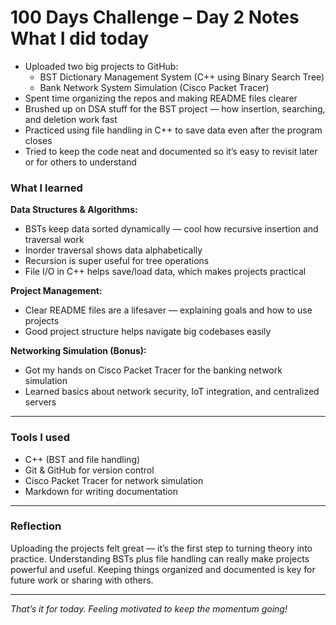 
# 100 Days Challenge – Day 2 Notes What I did today

- Uploaded two big projects to GitHub:
  - BST Dictionary Management System (C++ using Binary Search Tree)
  - Bank Network System Simulation (Cisco Packet Tracer)
- Spent time organizing the repos and making README files clearer
- Brushed up on DSA stuff for the BST project — how insertion, searching, and deletion work fast
- Practiced using file handling in C++ to save data even after the program closes
- Tried to keep the code neat and documented so it’s easy to revisit later or for others to understand



### What I learned

**Data Structures & Algorithms:**

- BSTs keep data sorted dynamically — cool how recursive insertion and traversal work
- Inorder traversal shows data alphabetically
- Recursion is super useful for tree operations
- File I/O in C++ helps save/load data, which makes projects practical

**Project Management:**

- Clear README files are a lifesaver — explaining goals and how to use projects
- Good project structure helps navigate big codebases easily

**Networking Simulation (Bonus):**

- Got my hands on Cisco Packet Tracer for the banking network simulation
- Learned basics about network security, IoT integration, and centralized servers

---

### Tools I used

- C++ (BST and file handling)
- Git & GitHub for version control
- Cisco Packet Tracer for network simulation
- Markdown for writing documentation

---

### Reflection

Uploading the projects felt great — it’s the first step to turning theory into practice. Understanding BSTs plus file handling can really make projects powerful and useful. Keeping things organized and documented is key for future work or sharing with others.

---

*That’s it for today. Feeling motivated to keep the momentum going!*
